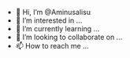- 👋 Hi, I’m @Aminusalisu
- 👀 I’m interested in ...
- 🌱 I’m currently learning ...
- 💞️ I’m looking to collaborate on ...
- 📫 How to reach me ...

<!---
Aminusalisu/Aminusalisu is a ✨ special ✨ repository because its `README.md` (this file) appears on your GitHub profile.
You can click the Preview link to take a look at your changes.
--->
